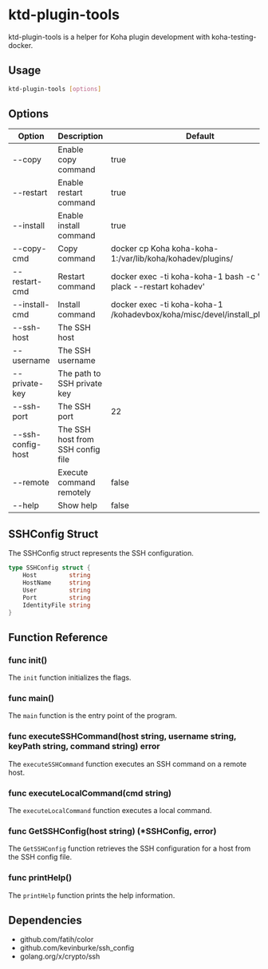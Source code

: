 # ktd-plugin-tools

ktd-plugin-tools is a helper for Koha plugin development with koha-testing-docker.

## Usage

```sh
ktd-plugin-tools [options]
```

## Options

| Option            | Description                       | Default                                                                    |
| ----------------- | --------------------------------- | -------------------------------------------------------------------------- |
| --copy            | Enable copy command               | true                                                                       |
| --restart         | Enable restart command            | true                                                                       |
| --install         | Enable install command            | true                                                                       |
| --copy-cmd        | Copy command                      | docker cp Koha koha-koha-1:/var/lib/koha/kohadev/plugins/                  |
| --restart-cmd     | Restart command                   | docker exec -ti koha-koha-1 bash -c 'koha-plack --restart kohadev'         |
| --install-cmd     | Install command                   | docker exec -ti koha-koha-1 /kohadevbox/koha/misc/devel/install_plugins.pl |
| --ssh-host        | The SSH host                      |                                                                            |
| --username        | The SSH username                  |                                                                            |
| --private-key     | The path to SSH private key       |                                                                            |
| --ssh-port        | The SSH port                      | 22                                                                         |
| --ssh-config-host | The SSH host from SSH config file |                                                                            |
| --remote          | Execute command remotely          | false                                                                      |
| --help            | Show help                         | false                                                                      |

## SSHConfig Struct

The SSHConfig struct represents the SSH configuration.

```go
type SSHConfig struct {
	Host         string
	HostName     string
	User         string
	Port         string
	IdentityFile string
}
```

## Function Reference

### func init()

The `init` function initializes the flags.

### func main()

The `main` function is the entry point of the program.

### func executeSSHCommand(host string, username string, keyPath string, command string) error

The `executeSSHCommand` function executes an SSH command on a remote host.

### func executeLocalCommand(cmd string)

The `executeLocalCommand` function executes a local command.

### func GetSSHConfig(host string) (*SSHConfig, error)

The `GetSSHConfig` function retrieves the SSH configuration for a host from the SSH config file.

### func printHelp()

The `printHelp` function prints the help information.

## Dependencies

- github.com/fatih/color
- github.com/kevinburke/ssh_config
- golang.org/x/crypto/ssh

